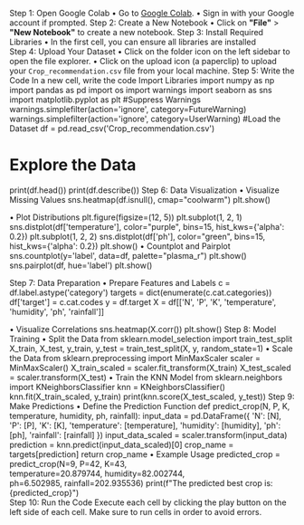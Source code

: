 Step 1: Open Google Colab 
• Go to [Google Colab](https://colab.research.google.com/). 
• Sign in with your Google account if prompted. 
Step 2: Create a New Notebook 
• Click on **"File"** > **"New Notebook"** to create a new notebook. 
Step 3: Install Required Libraries 
• In the first cell, you can ensure all libraries are installed  
Step 4: Upload Your Dataset 
• Click on the folder icon on the left sidebar to open the file explorer. 
• Click on the upload icon (a paperclip) to upload your `Crop_recommendation.csv` file from 
your local machine. 
Step 5: Write the Code 
In a new cell, write the code 
Import Libraries 
import numpy as np 
import pandas as pd 
import os 
import warnings 
import seaborn as sns 
import matplotlib.pyplot as plt 
#Suppress Warnings 
warnings.simplefilter(action='ignore', category=FutureWarning) 
warnings.simplefilter(action='ignore', category=UserWarning) 
#Load the Dataset 
df = pd.read_csv('Crop_recommendation.csv') 
# Explore the Data 
print(df.head()) 
print(df.describe()) 
Step 6: Data Visualization 
• Visualize Missing Values 
sns.heatmap(df.isnull(), cmap="coolwarm") 
plt.show() 
 
• Plot Distributions 
     plt.figure(figsize=(12, 5)) 
     plt.subplot(1, 2, 1) 
   sns.distplot(df['temperature'], color="purple", bins=15, hist_kws={'alpha': 0.2}) 
    plt.subplot(1, 2, 2) 
     sns.distplot(df['ph'], color="green", bins=15, hist_kws={'alpha': 0.2}) 
     plt.show() 
• Countplot and Pairplot 
  sns.countplot(y='label', data=df, palette="plasma_r") 
  plt.show() 
  sns.pairplot(df, hue='label') 
  plt.show() 
 
Step 7: Data Preparation 
• Prepare Features and Labels 
     c = df.label.astype('category') 
    targets = dict(enumerate(c.cat.categories)) 
     df['target'] = c.cat.codes 
     y = df.target 
     X = df[['N', 'P', 'K', 'temperature', 'humidity', 'ph', 'rainfall']] 
 
• Visualize Correlations 
     sns.heatmap(X.corr()) 
     plt.show() 
   Step 8: Model Training 
• Split the Data 
     from sklearn.model_selection import train_test_split 
     X_train, X_test, y_train, y_test = train_test_split(X, y, random_state=1) 
• Scale the Data 
      from sklearn.preprocessing import MinMaxScaler 
      scaler = MinMaxScaler() 
X_train_scaled = scaler.fit_transform(X_train) 
X_test_scaled = scaler.transform(X_test) 
• Train the KNN Model 
from sklearn.neighbors import KNeighborsClassifier 
knn = KNeighborsClassifier() 
knn.fit(X_train_scaled, y_train) 
print(knn.score(X_test_scaled, y_test)) 
Step 9: Make Predictions 
• Define the Prediction Function 
def predict_crop(N, P, K, temperature, humidity, ph, rainfall): 
input_data = pd.DataFrame({ 
'N': [N], 
'P': [P], 
'K': [K], 
'temperature': [temperature], 
'humidity': [humidity], 
'ph': [ph], 
'rainfall': [rainfall] 
}) 
input_data_scaled = scaler.transform(input_data) 
prediction = knn.predict(input_data_scaled)[0] 
crop_name = targets[prediction] 
return crop_name 
• Example Usage 
predicted_crop = predict_crop(N=9, P=42, K=43,  
temperature=20.879744, humidity=82.002744,  
ph=6.502985, rainfall=202.935536) 
print(f"The predicted best crop is: {predicted_crop}")  
Step 10: Run the Code 
Execute each cell by clicking the play button on the left side of each cell. Make sure to run cells in 
order to avoid errors.

